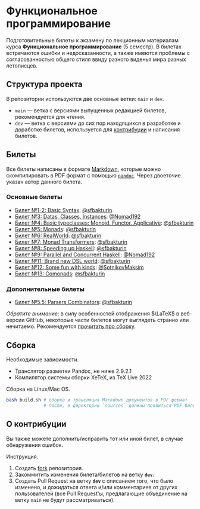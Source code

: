 # Функциональное программирование

Подготовительные билеты к экзамену по лекционным материалам курса **Функциональное программирование** (5 семестр). В билетах встречаются ошибки и недосказанности, а также имеются проблемы с согласованностью общего стиля ввиду разного виденья мира разных летописцев.

## Структура проекта

В репозитории используются две основные ветки: `main` и `dev`.

* `main` — ветка с версиями выпущенных редакцией билетов, рекомендуется для чтения.
* `dev` — ветка с версиями до сих пор находящихся в разработке и доработке билетов, используется для [контрибуции](#о-контрибуции) и написания билетов.

## Билеты

Все билеты написаны в формате [Markdown](https://en.wikipedia.org/wiki/Markdown), которые можно скомпилировать в PDF формат с помощью [`pandoc`](https://github.com/jgm/pandoc). Через двоеточие указан автор данного билета.

### Основные билеты

* [Билет №1-2: Basic Syntax](lectures/L2-BasicSyntax.md): [@sfbakturin](https://github.com/sfbakturin)
* [Билет №3: Datas, Classes, Instances](lectures/L3-DatasClassesInstances.md): [@Nomad192](https://github.com/Nomad192)
* [Билет №4: Basic typeclasses: Monoid. Functor. Applicative](lectures/L4-MonoidFunctorApplicative.md): [@sfbakturin](https://github.com/sfbakturin)
* [Билет №5: Monads](lectures/L5-Monads.md): [@sfbakturin](https://github.com/sfbakturin)
* [Билет №6: RealWorld](lectures/L6-RealWorld.md): [@sfbakturin](https://github.com/sfbakturin)
* [Билет №7: Monad Transformers](lectures/L7-MonadTransformers.md): [@sfbakturin](https://github.com/sfbakturin)
* [Билет №8: Speeding up Haskell](lectures/L8-SpeedingUpHaskell.md): [@sfbakturin](https://github.com/sfbakturin)
* [Билет №9: Parallel and Concurrent Haskell](lectures/L9-ParallelConcurrent.md): [@Nomad192](https://github.com/Nomad192)
* [Билет №11: Brand new DSL world](lectures/L11-BrandNewDSLWorld.md): [@sfbakturin](https://github.com/sfbakturin)
* [Билет №12: Some fun with kinds](lectures/L12-Kinds.md): [@SotnikovMaksim](https://github.com/SotnikovMaksim)
* [Билет №13: Comonads](lectures/L13-Comonads.md): [@sfbakturin](https://github.com/sfbakturin)

### Дополнительные билеты

* [Билет №5.5: Parsers Combinators](lectures/L5-Parsers.md): [@sfbakturin](https://github.com/sfbakturin)

*Обратите внимание*: в силу особенностей отображения $\LaTeX$ в веб-версии GitHub, некоторые части билетов могут выглядеть странно или нечитаемо. Рекомендуется [прочитать про сборку](#сборка).

## Сборка

Необходимые зависимости.

* Транслятор разметки Pandoc, не ниже 2.9.2.1
* Компилятор системы сборки XeTeX, из TeX Live 2022

Сборка на Linux/Mac OS.

```bash
bash build.sh # сборка и трансляция Markdown документов в PDF формат
              # после, в директории `sources` должны появиться PDF билеты
```

## О контрибуции

Вы также можете дополнить/исправить тот или иной билет, в случае обнаружения ошибок.

Инструкция.

1. Создать [fork](https://docs.github.com/en/pull-requests/collaborating-with-pull-requests/working-with-forks/fork-a-repo) репозитория.
2. Закоммитить изменения билета/билетов на ветку **`dev`**.
3. Создать Pull Request на ветку **`dev`** с описанием того, что было изменено, и дожидаться ответа и/или комментариев от других пользователей (все Pull Request'ы, предлагающие объединение на ветку `main` не будут рассматриваться).
